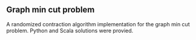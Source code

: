 ##  Graph min cut problem

A randomized contraction algorithm implementation for the graph min cut problem. Python and Scala solutions were provied.